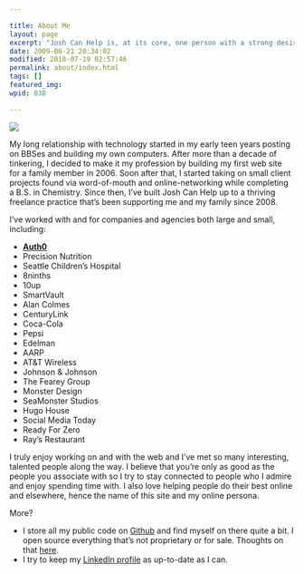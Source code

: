 ```yaml
---

title: About Me
layout: page
excerpt: "Josh Can Help is, at its core, one person with a strong desire to help people understand the web and what it can do for them, regardless of their goal."
date: 2009-06-21 20:34:02
modified: 2018-07-19 02:57:46
permalink: about/index.html
tags: []
featured_img:
wpid: 838

---
```


<img src="https://secure.gravatar.com/avatar/ae098a33ae2acd0fd647f48749f8630c?size=300" class="alignright">

My long relationship with technology started in my early teen years posting on BBSes and building my own computers. After more than a decade of tinkering, I decided to make it my profession by building my first web site for a family member in 2006. Soon after that, I started taking on small client projects found via word-of-mouth and online-networking while completing a B.S. in Chemistry. Since then, I’ve built Josh Can Help up to a thriving freelance practice that’s been supporting me and my family since 2008.

I’ve worked with and for companies and agencies both large and small, including:

- **[Auth0](https://auth0.com/blog/authors/josh-cunningham/)**
- Precision Nutrition
- Seattle Children’s Hospital
- 8ninths
- 10up
- SmartVault
- Alan Colmes
- CenturyLink
- Coca-Cola
- Pepsi
- Edelman
- AARP
- AT&amp;T Wireless
- Johnson &amp; Johnson
- The Fearey Group
- Monster Design
- SeaMonster Studios
- Hugo House
- Social Media Today
- Ready For Zero
- Ray’s Restaurant

I truly enjoy working on and with the web and I’ve met so many interesting, talented people along the way. I believe that you’re only as good as the people you associate with so I try to stay connected to people who I admire and enjoy spending time with. I also love helping people do their best online and elsewhere, hence the name of this site and my online persona.

More?

- I store all my public code on [Github](https://github.com/joshcanhelp) and find myself on there quite a bit. I open source everything that’s not proprietary or for sale. Thoughts on that [here](/open-source-sale/).
- I try to keep my [LinkedIn profile](https://www.linkedin.com/in/joshcanhelp) as up-to-date as I can.